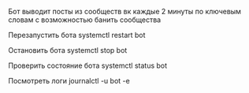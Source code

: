 Бот выводит посты из сообществ вк каждые 2 минуты по ключевым словам с возможностью банить сообщества

Перезапустить бота
systemctl restart bot

Остановить бота
systemctl stop bot

Проверить состояние бота
systemctl status bot

Посмотреть логи 
journalctl -u bot -e
